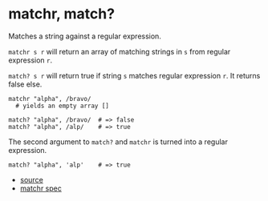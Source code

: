 
# matchr, match?

Matches a string against a regular expression.

`matchr s r` will return an array of matching strings in `s` from regular
expression `r`.

`match? s r` will return true if string `s` matches regular expression `r`.
It returns false else.

```
matchr "alpha", /bravo/
  # yields an empty array []

match? "alpha", /bravo/  # => false
match? "alpha", /alp/    # => true
```

The second argument to `match?` and `matchr` is turned into a
regular expression.
```
match? "alpha", 'alp'    # => true
```


* [source](https://github.com/floraison/flor/tree/master/lib/flor/pcore/matchr.rb)
* [matchr spec](https://github.com/floraison/flor/tree/master/spec/pcore/matchr_spec.rb)

